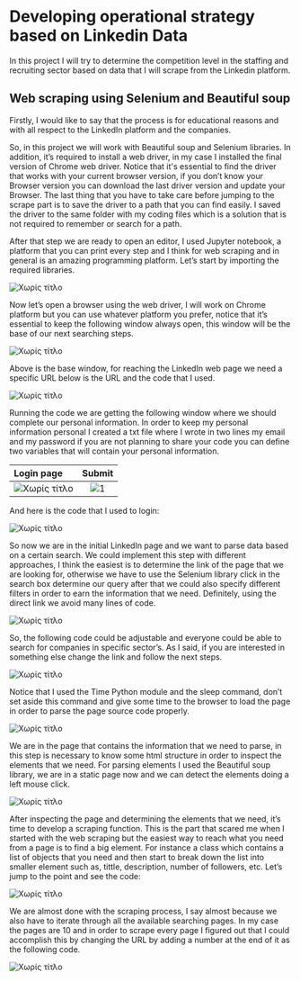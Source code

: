 # Developing operational strategy based on Linkedin Data
In this project I will try to determine the competition level in the staffing and recruiting sector based on data that I will scrape from the Linkedin platform.

## Web scraping using Selenium and Beautiful soup 
Firstly, I would like to say that the process is for educational reasons and with all respect to the LinkedIn platform and the companies. 

So, in this project we will work with Beautiful soup and Selenium libraries. In addition, it’s required to install a web driver, in my case I installed the final version of Chrome web driver. Notice that it's essential to find the driver that works with your current browser version, if you don’t know your Browser version you can download the last driver version and update your Browser. The last thing that you have to take care before jumping to the scrape part is to save the driver to a path that you can find easily. I saved the driver to the same folder with my coding files which is a solution that is not required to remember or search for a path.

After that step we are ready to open an editor, I used Jupyter notebook, a platform that you can print every step and I think for web scraping and in general is an amazing programming platform. Let’s start by importing the required libraries. 

![Χωρίς τίτλο](https://user-images.githubusercontent.com/66875726/103679154-2aae9680-4f8d-11eb-9a7b-3ae0584f8f10.png)

Now let’s open a browser using the web driver, I will work on Chrome platform but you can use whatever platform you prefer, notice that it’s essential to keep the  following window always open, this window will be the base of our next searching steps.

![Χωρίς τίτλο](https://user-images.githubusercontent.com/66875726/103694310-7704d100-4fa3-11eb-83ef-cfd2b881aa05.png)

Above is the base window, for reaching the LinkedIn web page we need a specific URL below is the URL and the code that I used.

![Χωρίς τίτλο](https://user-images.githubusercontent.com/66875726/103694779-322d6a00-4fa4-11eb-9127-50b88928d0af.png)

Running the code we are getting the following window where we should complete our personal information. In order to keep my personal information personal I created a txt file where I wrote in two lines my email and my password if you are not planning to share your code you can define two variables that will contain your personal information.


| Login page  | Submit     | 
| :---         |     :---:      |      
| ![Χωρίς τίτλο](https://user-images.githubusercontent.com/66875726/103699197-41fc7c80-4fab-11eb-8930-290f0d3e6fac.png)  |  ![1](https://user-images.githubusercontent.com/66875726/103698889-b8e54580-4faa-11eb-8b39-2bd02e6081b1.png) |

And here is the code that I used to login:



![Χωρίς τίτλο](https://user-images.githubusercontent.com/66875726/103701301-702f8b80-4fae-11eb-91be-7c7dd3ad281e.png)

So now we are in the initial LinkedIn page and we want to parse data based on a certain search. We could implement this step with different approaches, I think the easiest is to determine the link of the page that we are looking for, otherwise we have to use the Selenium library click in the search box determine our query after that we could also specify different filters in order to earn the information that we need. Definitely, using the direct link we avoid many lines of code.

![Χωρίς τίτλο](https://user-images.githubusercontent.com/66875726/103703411-31023a00-4fb0-11eb-8c0f-fe9cff784650.png)

So, the following code could be adjustable and everyone could be able to search for companies in specific sector’s. As I said, if you are interested in something else change the link and follow the next steps.

![Χωρίς τίτλο](https://user-images.githubusercontent.com/66875726/103704090-5e9bb300-4fb1-11eb-81a1-c1dcb03c23ba.png)

Notice that I used the Time Python module and the sleep command, don’t set aside this command and give some time to the browser to load the page in order to parse the page source code properly.

![Χωρίς τίτλο](https://user-images.githubusercontent.com/66875726/103704801-8d665900-4fb2-11eb-9f5c-b515455be378.png)

We are in the page that contains the information that we need to parse, in this step is necessary to know some html structure in order to inspect the elements that we need. For parsing elements I used the Beautiful soup library, we are in a static page now and we can detect the elements doing a left mouse click.

![Χωρίς τίτλο](https://user-images.githubusercontent.com/66875726/103705829-690b7c00-4fb4-11eb-907c-aee6c4bcf9b7.png)

After inspecting the page and determining the elements that we need, it’s time to develop a scraping function. This is the part that scared me when I started with the web scraping but the easiest way to reach what you need from a page is to find a big element. For instance a class which contains a list of objects that you need and then start to break down the list into smaller element such as, tittle, description, number of followers, etc. Let’s jump to the point and see the code: 

![Χωρίς τίτλο](https://user-images.githubusercontent.com/66875726/103811256-51400080-5065-11eb-8079-525ab637f485.png)

We are almost done with the scraping process, I say almost because we also have to iterate through all the available searching pages. In my case the pages are 10 and in order to scrape every page I figured out that I could accomplish this by changing the URL by adding a number at the end of it as the following code.

![Χωρίς τίτλο](https://user-images.githubusercontent.com/66875726/103862638-25099b80-50c8-11eb-93e3-65e8a5e76c7c.png)



